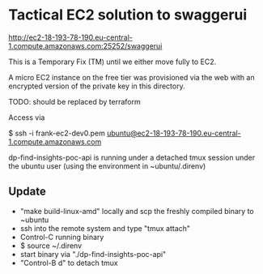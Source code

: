 # Tactical EC2 solution to swaggerui

http://ec2-18-193-78-190.eu-central-1.compute.amazonaws.com:25252/swaggerui

This is a Temporary Fix (TM) until we either move fully to EC2.

A micro EC2 instance on the free tier was provisioned via the web with an
encrypted version of the private key in this directory.

TODO: should be replaced by terraform

Access via

$ ssh -i frank-ec2-dev0.pem ubuntu@ec2-18-193-78-190.eu-central-1.compute.amazonaws.com

dp-find-insights-poc-api is running under a detached tmux session under the
ubuntu user (using the environment in ~ubuntu/.direnv)

## Update

* "make build-linux-amd" locally and scp the freshly compiled binary to ~ubuntu
* ssh into the remote system and type "tmux attach"
* Control-C running binary
* $ source ~/.direnv
* start binary via "./dp-find-insights-poc-api"
* "Control-B d" to detach tmux
